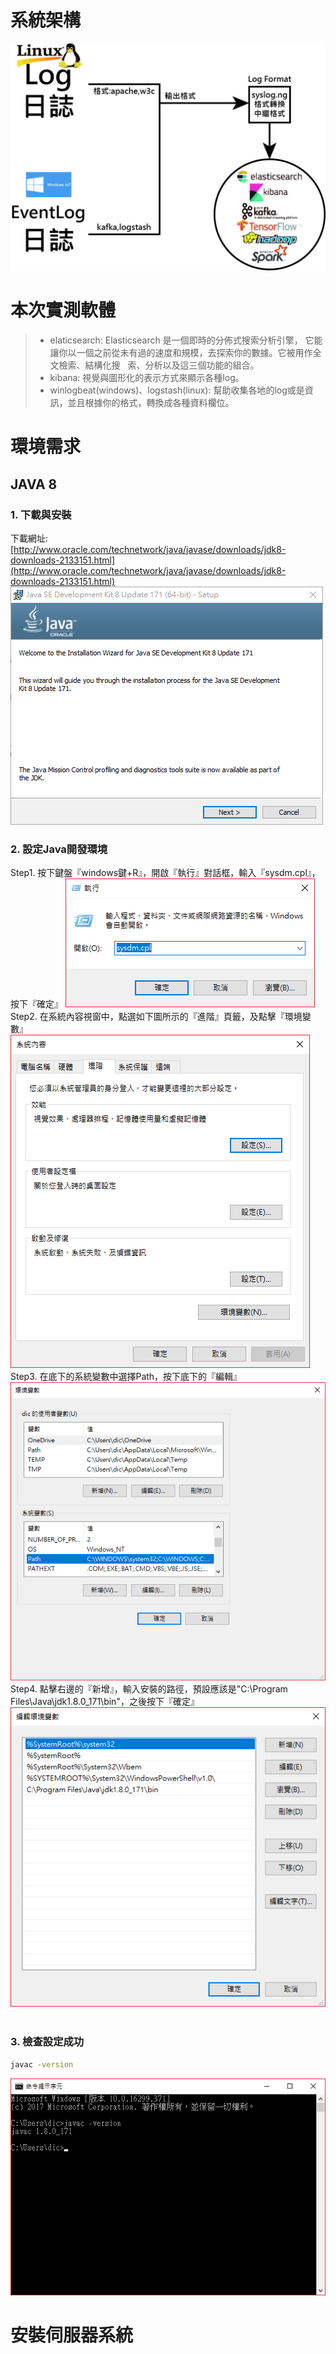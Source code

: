 # 系統架構
![Analysis_tructure](images/Analysis_tructure.jpg)

# 本次實測軟體
> - elaticsearch: Elasticsearch 是一個即時的分佈式搜索分析引擎， 它能讓你以一個之前從未有過的速度和規模，去探索你的數據。它被用作全文檢索、結構化搜   索、分析以及這三個功能的組合。
> - kibana: 視覺與圖形化的表示方式來顯示各種log。
> - winlogbeat(windows)、logstash(linux): 幫助收集各地的log或是資訊，並且根據你的格式，轉換成各種資料欄位。

# 環境需求
## JAVA 8
### 1. 下載與安裝
  下載網址: [http://www.oracle.com/technetwork/java/javase/downloads/jdk8-downloads-2133151.html](http://www.oracle.com/technetwork/java/javase/downloads/jdk8-downloads-2133151.html)
  ![JAVA](images/java.PNG)
### 2. 設定Java開發環境
Step1. 按下鍵盤『windows鍵+R』，開啟『執行』對話框，輸入『sysdm.cpl』，按下『確定』
![env_1](images/env_1.PNG)  
Step2. 在系統內容視窗中，點選如下圖所示的『進階』頁籤，及點擊『環境變數』  
![env_2](images/env_2.PNG)  
Step3. 在底下的系統變數中選擇Path，按下底下的『編輯』
![env_3](images/env_3.PNG)  
Step4. 點擊右邊的『新增』，輸入安裝的路徑，預設應該是"C:\Program Files\Java\jdk1.8.0_171\bin"，之後按下『確定』 
![env_4](images/env_4.PNG)   
### 3. 檢查設定成功
```cmd
javac -version
```
![java_version](images/java_version.PNG)
# 安裝伺服器系統
